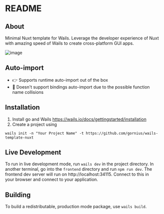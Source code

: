 # README

## About

Minimal Nuxt template for Wails. Leverage the developer experience of Nuxt with amazing speed of
Wails to create cross-platform GUI apps.

![image](https://github.com/Gornius/wails-template-nuxt/assets/34241360/4a8f8190-2cd9-4549-911b-35702ce0b61e)

## Auto-import
* 👉 Supports runtime auto-import out of the box
* 🫸 Doesn't support bindings auto-import due to the possible function name collisions

## Installation
1. Install go and Wails https://wails.io/docs/gettingstarted/installation 
2. Create a project using
```
wails init -n "Your Project Name" -t https://github.com/gornius/wails-template-nuxt
```

## Live Development

To run in live development mode, run `wails dev` in the project directory. In another terminal, go into the `frontend`
directory and run `npm run dev`. The frontend dev server will run on http://localhost:34115. Connect to this in your
browser and connect to your application.

## Building

To build a redistributable, production mode package, use `wails build`.
